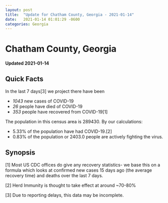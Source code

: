 ```yaml
---
layout: post
title:  "Update for Chatham County, Georgia - 2021-01-14"
date:   2021-01-14 01:01:29 -0600
categories: Georgia
---
```


# Chatham County, Georgia
#### Updated 2021-01-14

## Quick Facts

In the last 7 days[3] we project there have been
- *1043* new cases of COVID-19
- *26* people have died of COVID-19
- *353* people have recovered from COVID-19[1]

The population in this census area is 289430. By our calculations:
- 5.33% of the population have had COVID-19.[2]
- 0.83% of the population or 2403.0 people are actively fighting the virus.

## Synopsis




[1] Most US CDC offices do give any recovery statistics- we base this on a formula which looks at confirmed new cases
15 days ago (the average recovery time) and deaths over the last 7 days.

[2] Herd Immunity is thought to take effect at around ~70-80%

[3] Due to reporting delays, this data may be incomplete.
 
    